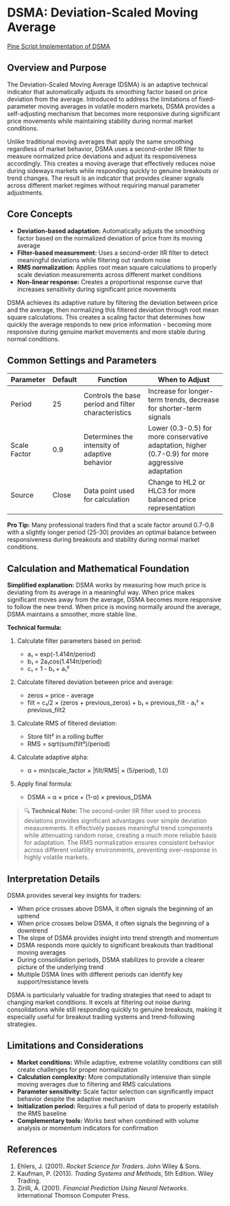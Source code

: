 # DSMA: Deviation-Scaled Moving Average

[Pine Script Implementation of DSMA](https://github.com/mihakralj/pinescript/blob/main/indicators/trends_IIR/dsma.pine)

## Overview and Purpose

The Deviation-Scaled Moving Average (DSMA) is an adaptive technical indicator that automatically adjusts its smoothing factor based on price deviation from the average. Introduced to address the limitations of fixed-parameter moving averages in volatile modern markets, DSMA provides a self-adjusting mechanism that becomes more responsive during significant price movements while maintaining stability during normal market conditions.

Unlike traditional moving averages that apply the same smoothing regardless of market behavior, DSMA uses a second-order IIR filter to measure normalized price deviations and adjust its responsiveness accordingly. This creates a moving average that effectively reduces noise during sideways markets while responding quickly to genuine breakouts or trend changes. The result is an indicator that provides cleaner signals across different market regimes without requiring manual parameter adjustments.

## Core Concepts

* **Deviation-based adaptation:** Automatically adjusts the smoothing factor based on the normalized deviation of price from its moving average
* **Filter-based measurement:** Uses a second-order IIR filter to detect meaningful deviations while filtering out random noise
* **RMS normalization:** Applies root mean square calculations to properly scale deviation measurements across different market conditions
* **Non-linear response:** Creates a proportional response curve that increases sensitivity during significant price movements

DSMA achieves its adaptive nature by filtering the deviation between price and the average, then normalizing this filtered deviation through root mean square calculations. This creates a scaling factor that determines how quickly the average responds to new price information - becoming more responsive during genuine market movements and more stable during normal conditions.

## Common Settings and Parameters

| Parameter | Default | Function | When to Adjust |
|-----------|---------|----------|---------------|
| Period | 25 | Controls the base period and filter characteristics | Increase for longer-term trends, decrease for shorter-term signals |
| Scale Factor | 0.9 | Determines the intensity of adaptive behavior | Lower (0.3-0.5) for more conservative adaptation, higher (0.7-0.9) for more aggressive adaptation |
| Source | Close | Data point used for calculation | Change to HL2 or HLC3 for more balanced price representation |

**Pro Tip:** Many professional traders find that a scale factor around 0.7-0.8 with a slightly longer period (25-30) provides an optimal balance between responsiveness during breakouts and stability during normal market conditions.

## Calculation and Mathematical Foundation

**Simplified explanation:**
DSMA works by measuring how much price is deviating from its average in a meaningful way. When price makes significant moves away from the average, DSMA becomes more responsive to follow the new trend. When price is moving normally around the average, DSMA maintains a smoother, more stable line.

**Technical formula:**
1. Calculate filter parameters based on period:
   - a₁ = exp(-1.414π/period)
   - b₁ = 2a₁cos(1.414π/period)
   - c₁ = 1 - b₁ + a₁²

2. Calculate filtered deviation between price and average:
   - zeros = price - average
   - filt = c₁/2 × (zeros + previous_zeros) + b₁ × previous_filt - a₁² × previous_filt2

3. Calculate RMS of filtered deviation:
   - Store filt² in a rolling buffer
   - RMS = sqrt(sum(filt²)/period)

4. Calculate adaptive alpha:
   - α = min(scale_factor × |filt/RMS| × (5/period), 1.0)

5. Apply final formula:
   - DSMA = α × price + (1-α) × previous_DSMA

> 🔍 **Technical Note:** The second-order IIR filter used to process deviations provides significant advantages over simple deviation measurements. It effectively passes meaningful trend components while attenuating random noise, creating a much more reliable basis for adaptation. The RMS normalization ensures consistent behavior across different volatility environments, preventing over-response in highly volatile markets.

## Interpretation Details

DSMA provides several key insights for traders:

- When price crosses above DSMA, it often signals the beginning of an uptrend
- When price crosses below DSMA, it often signals the beginning of a downtrend
- The slope of DSMA provides insight into trend strength and momentum
- DSMA responds more quickly to significant breakouts than traditional moving averages
- During consolidation periods, DSMA stabilizes to provide a clearer picture of the underlying trend
- Multiple DSMA lines with different periods can identify key support/resistance levels

DSMA is particularly valuable for trading strategies that need to adapt to changing market conditions. It excels at filtering out noise during consolidations while still responding quickly to genuine breakouts, making it especially useful for breakout trading systems and trend-following strategies.

## Limitations and Considerations

* **Market conditions:** While adaptive, extreme volatility conditions can still create challenges for proper normalization
* **Calculation complexity:** More computationally intensive than simple moving averages due to filtering and RMS calculations
* **Parameter sensitivity:** Scale factor selection can significantly impact behavior despite the adaptive mechanism
* **Initialization period:** Requires a full period of data to properly establish the RMS baseline
* **Complementary tools:** Works best when combined with volume analysis or momentum indicators for confirmation

## References

1. Ehlers, J. (2001). *Rocket Science for Traders*. John Wiley & Sons.
2. Kaufman, P. (2013). *Trading Systems and Methods*, 5th Edition. Wiley Trading.
3. Zirilli, A. (2001). *Financial Prediction Using Neural Networks*. International Thomson Computer Press.
